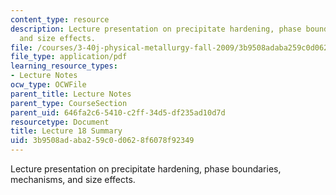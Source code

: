 ```yaml
---
content_type: resource
description: Lecture presentation on precipitate hardening, phase boundaries, mechanisms,
  and size effects.
file: /courses/3-40j-physical-metallurgy-fall-2009/3b9508adaba259c0d0628f6078f92349_MIT3_40JF09_lec18.pdf
file_type: application/pdf
learning_resource_types:
- Lecture Notes
ocw_type: OCWFile
parent_title: Lecture Notes
parent_type: CourseSection
parent_uid: 646fa2c6-5410-c2ff-34d5-df235ad10d7d
resourcetype: Document
title: Lecture 18 Summary
uid: 3b9508ad-aba2-59c0-d062-8f6078f92349
---
```

Lecture presentation on precipitate hardening, phase boundaries, mechanisms, and size effects.

